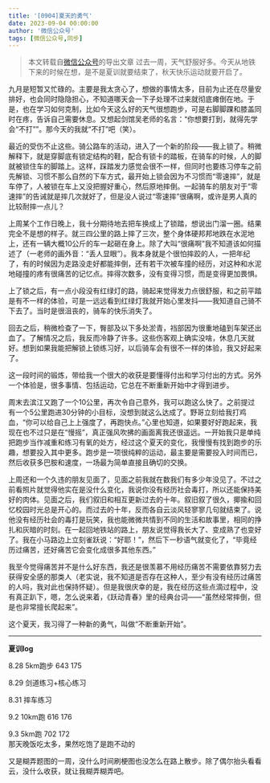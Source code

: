 ```yaml
---
title: '[0904]夏天的勇气'
date: 2023-09-04 00:00:00
author: '微信公众号'
tags: [微信公众号,同步]
---
```


> 本文转载自[微信公众号](https://mp.weixin.qq.com/)的导出文章
过去一周，天气舒服好多。今天从地铁下来的时候在想，是不是夏训就要结束了，秋天快乐运动就要开启了。

九月是短暂又忙碌的。主要是我太贪心了，想做的事情太多，目前为止还在尽量安排好，也会同时隐隐担心，不知道哪天会一下子处理不过来就彻底瘫倒在地。于是，也在学习如何克制，比如今天这么好的天气很想跑步，可是右脚脚踝和膝盖同时在疼，告诉自己需要休息。又想起剑馆吴老师的名言：“你想要打到，就得先学会“不打””。那今天的我就“不打”吧（笑）。

最近的受伤不止这些。骑公路车的活动，进入了一个新的阶段——我上锁了。稍微解释下，就是穿脚底有锁定结构的鞋，配合有锁卡的踏板，在骑车的时候，人的脚就被锁住车的脚踏上。这样，踩踏发力感觉会很不一样，但同时也要练习停车之前先解锁、习惯不那么自然的下车方式，最开始上锁会因为不习惯而“零速摔”，就是车停了，人被锁在车上又没把握好重心，然后原地摔倒。一起骑车的朋友对于“零速摔”的告诫就是摔几次就好了，但是没人说过“零速摔”很痛啊，或许是男人真的比较耐摔一点儿？

上周某个工作日晚上，我十分期待地去把车换成上了锁踏，想说出门溜一圈。结果完全不是想的样子。就三四公里的路上摔了三次，整个身体硬邦邦地跌在水泥地上，还有一辆大概10公斤的车一起砸在身上。除了大叫“很痛啊”我不知道该如何描述了（一老师的画外音：“丢人显眼”）。我本身就是个很怕摔跤的人，一把年纪了，有的时候因为走路没走好都能摔倒，还有若干次被车撞的经历，对这种和水泥地碰撞的疼有很痛苦的记忆点。摔得次数多，没有变得习惯，而是变得更加畏惧。

上了锁之后，有一点小段没有红绿灯的路，骑起来觉得发力点很舒服，和之前平踏是有不一样的体验，可是一远远看到红绿灯我就开始心里发抖——我知道自己骑不下去了。当时是很沮丧的，骑车的快乐消失了。

回去之后，稍微检查了一下，臀部及以下多处淤青，裆部因为很重地磕到车架还出血了。了解情况之后，我反而冷静了许多。这些伤客观上确实没啥，休息几天就好。想到如果我能把解锁上锁练习好，以后骑车会有很不一样的体验，我又好起来了。

这一段时间的锻炼，带给我一个很大的收获是要懂得付出和学习付出的方式。另外一个体验是，很多事情、包括运动，它总在不断重新开始中才得到进步。

周末去滨江又跑了一个10公里，再次令自己意外，我可以跑这么快了。之前提过有一个5公里跑进30分钟的小目标，没想到就这么达成了。野哥立刻给我打鸡血，“你可以给自己上上强度了，再跑快点。”心里也知道，如果要好好跑起来，我现在也不过只是在“慢摇”，真正强风吹拂的画面离我还很遥远。一开始我只是单纯把跑步当作减重和练习有氧的处方，经过这个夏天的变化，我慢慢有找到跑步的乐趣，想要投入其中更多。跑步是一项很纯粹的运动，最主要是需要投入时间而已，然后收获多巴胺和速度，一场最为简单直接且确切的交换。

上周还和一个久违的朋友见面了，见面之前我就在数我们有多少年没见了。不过之前看照片就觉得他实在是没什么变化，我说你没有经历社会毒打，所以还能保持美好的肉体。见面之后，我们叙旧和相互更新过去的十年。叙旧叙了很久，揶揄和回忆校园时光总是开心的。而过去的十年，反而各自云淡风轻寥寥几句就结束了。说他没有经历社会的毒打是玩笑，我也能微微共情到不同的生活和故事里，相同的挣扎和灰暗的时刻。在一起回地铁站的路上，朋友说觉得我长大了、变成熟了也变好了。我在小马路边上立刻雀跃说：“好耶！”，然后下一秒语气就变化了，“毕竟经历过痛苦，还好痛苦它会变化成很多其他东西。”

我至今觉得痛苦并不是什么好东西，我还是很羡慕不用经历痛苦不需要依靠努力去获得安全感的那类人（老实说，我不知道是否存在这种人，至少有没有经历过痛苦的人吗，我对此也保持怀疑）。但是我很庆幸的是，我在经历这些点滴过程中，没有真正趴下，嗯，怎么说来着，《跃动青春》里的经典台词——“虽然经常摔倒，但是也非常擅长爬起来”。

这个夏天，我习得了一种新的勇气，叫做“不断重新开始”。

---

**夏训log**

8.28 5km跑步 643 175

8.29 剑道练习+核心练习

8.31 摔车练习

9.2 10km跑 616 176

9.3 5km跑 702 172  
那天晚饭吃太多，果然吃饱了是跑不动的

又是糊弄题图的一周，没什么时间刷梗图也没怎么在路上散步。除了偶尔抬头看看云，没什么收获，就让我糊弄糊弄吧。